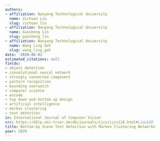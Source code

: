 ```yaml
---
authors:
- affiliation: Nanyang Technological University
  name: Zichuan Liu
  slug: zichuan_liu
- affiliation: Nanyang Technological University
  name: Guosheng Lin
  slug: guosheng_lin
- affiliation: Nanyang Technological University
  name: Wang Ling Goh
  slug: wang_ling_goh
date: '2020-06-01'
estimated_citations: null
fields:
- object detection
- convolutional neural network
- strongly connected component
- pattern recognition
- bounding overwatch
- computer science
- encode
- top down and bottom up design
- artificial intelligence
- markov clustering
- text detection
in: International Journal of Computer Vision
src: https://dblp.uni-trier.de/db/journals/ijcv/ijcv128.html#LiuLG20
title: Bottom-Up Scene Text Detection with Markov Clustering Networks
year: 2020
---
```

